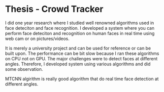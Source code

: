 # Thesis - Crowd Tracker

I did one year research where I studied well renowned algorithms used in face deteciton and face recognition. I developed a system where you can perform face deteciton and recognition on human faces in real time using web cam or on pictures/videos. 

It is merely a university project and can be used for reference or can be built upon. The performance can be bit slow because I ran these algorithms on CPU not on GPU. The major challenges were to detect faces at different angles. Therefore, I developed system using various algorithms and did some observation. 

MTCNN algirithm is really good algorithm that do real time face detection at different angles. 


